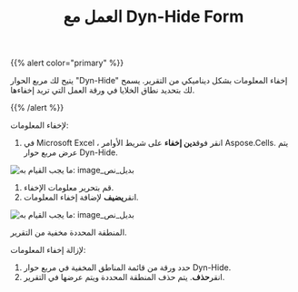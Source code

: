 ﻿---
title: العمل مع Dyn-Hide Form
type: docs
weight: 150
url: /ar/reportingservices/working-with-dyn-hide-form/
---
{{% alert color="primary" %}} 

يتيح لك مربع الحوار "Dyn-Hide" إخفاء المعلومات بشكل ديناميكي من التقرير. يسمح لك بتحديد نطاق الخلايا في ورقة العمل التي تريد إخفاءها.

{{% /alert %}} 

لإخفاء المعلومات:

1.  في Microsoft Excel ، انقر فوق**دين إخفاء** على شريط الأوامر Aspose.Cells.
 يتم عرض مربع حوار Dyn-Hide.

![ما يجب القيام به: image_بديل_نص](working-with-dyn-hide-form_1.png)




1. قم بتحرير معلومات الإخفاء.
1.  انقر**يضيف** لإضافة إخفاء المعلومات.

![ما يجب القيام به: image_بديل_نص](working-with-dyn-hide-form_2.png)



المنطقة المحددة مخفية من التقرير.

لإزالة إخفاء المعلومات:

1. حدد ورقة من قائمة المناطق المخفية في مربع حوار Dyn-Hide.
1.  انقر**حذف**.
 يتم حذف المنطقة المحددة ويتم عرضها في التقرير.
